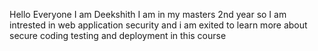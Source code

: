 Hello Everyone I am Deekshith I am in my masters 2nd year so I am intrested in web application security and i am exited to learn more about secure coding testing and deployment in this course
